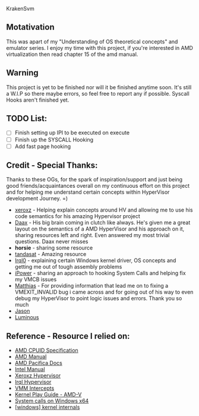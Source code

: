 KrakenSvm

## Motativation
This was apart of my "Understanding of OS theoretical concepts" and emulator series. I enjoy my time with this project, if you're interested in AMD virtualization then read chapter 15 of the amd manual.
## Warning
  This project is yet to be finished nor will it be finished anytime soon. It's still a W.I.P so there maybe errors, so feel free to report any if possible. Syscall Hooks aren't finished yet.
## TODO List:
  - [ ] Finish setting up IPI to be executed on execute
  - [ ] Finish up the SYSCALL Hooking
  - [ ] Add fast page hooking
## Credit - Special Thanks:
  Thanks to these OGs, for the spark of inspiration/support and just being good friends/acquaintances overall on my continuous effort on this project and for helping me understand certain concepts within HyperVisor development Journey. =)
  * [xeroxz](https://twitter.com/_xeroxz?lang=en) - Helping explain concepts around HV and allowing me to use his code semantics for his amazing Hypervisor project
  * [Daax](https://twitter.com/daax_rynd) - His big brain coming in clutch like always. He's given me a great layout on the semantics of a AMD HyperVisor and his approach on it, sharing resources left and right. Even answered my most trivial questions. Daax never misses
  * **horsie** - sharing some resource
  * [tandasat](https://github.com/tandasat/SimpleSvm/) - Amazing resource
  * [Irql0](https://github.com/irql0) - explaining certain Windows kernel driver, OS concepts and getting me out of tough assembly problems
  * [iPower](https://github.com/iPower) - sharing an approach to hooking System Calls and helping fix my VMCB issues
  * [Matthias](https://github.com/not-matthias) - For providing information that lead me on to fixing a VMEXIT_INVALID bug i came across and for going out of his way to even debug my HyperVisor to point logic issues and errors. Thank you so much 
  * [Jason](https://github.com/johnsonjason)
  * [Luminous](https://github.com/389850689) 
   
 ## Reference - Resource I relied on:
   * [AMD CPUID Specification](http://developer.amd.com/wordpress/media/2012/10/254811.pdf)
   * [AMD Manual](https://www.amd.com/system/files/TechDocs/24593.pdf) 
   * [AMD Pacifica Docs](https://course9+s.cs.vt.edu/~cs5204/fall07-kafura/Papers/Virtualization/AMD-Pacifica-slides.pdf)
   * [Intel Manual](https://software.intel.com/content/www/us/en/develop/articles/intel-sdm.html)
   * [Xeroxz Hypervisor](https://githacks.org/_xeroxz/bluepill)
   * [Irql Hypervisor](https://github.com/irql0/limevisor)
   * [VMM Intercepts](https://performancebydesign.blogspot.com/2017/12/hyper-v-architecture-intercepts.html)
   * [Kernel Play Guide - AMD-V](https://nskernel.gitbook.io/kernel-play-guide/kvm/amd-v-and-sev)
   * [System calls on Windows x64](https://www.n4r1b.com/posts/2019/03/system-calls-on-windows-x64/)
   * [[windows] kernel internals](https://www.matteomalvica.com/minutes/windows_kernel/)
 <!-- 
 for any unknown understandings
  - windows stack ABI = https://www.gamasutra.com/view/news/178446/Indepth_Windows_x64_ABI_Stack_frames.php
  -->

